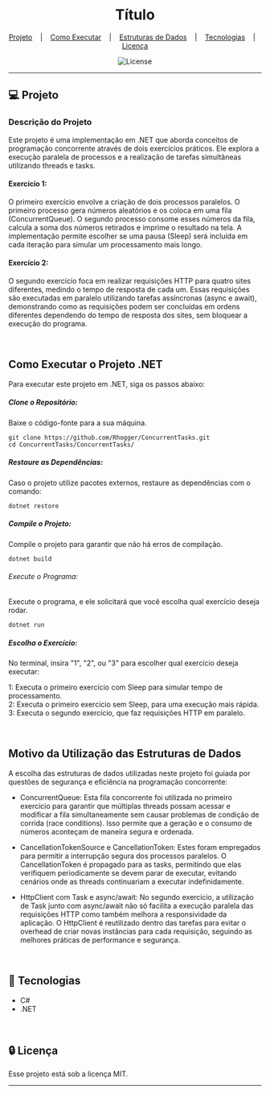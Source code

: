 <h1 align="center">Título</h1>

<div align="center">

[Projeto](#projeto)
&nbsp;&nbsp;&nbsp;|&nbsp;&nbsp;&nbsp;
[Como Executar](#como-executar)
&nbsp;&nbsp;&nbsp;|&nbsp;&nbsp;&nbsp;
[Estruturas de Dados](#estruturas)
&nbsp;&nbsp;&nbsp;|&nbsp;&nbsp;&nbsp;
[Tecnologias](#tecnologias)
&nbsp;&nbsp;&nbsp;|&nbsp;&nbsp;&nbsp;
[Licença](#license)

</div>

<p align="center">
  <img alt="License" src="https://img.shields.io/static/v1?label=license&message=MIT&color=49AA26&labelColor=000000">
</p>

<hr>

## 💻 Projeto <a name="projeto"></a>

### Descrição do Projeto

Este projeto é uma implementação em .NET que aborda conceitos de programação concorrente através de dois exercícios práticos. Ele explora a execução paralela de processos e a realização de tarefas simultâneas utilizando threads e tasks.

#### Exercício 1:

O primeiro exercício envolve a criação de dois processos paralelos. O primeiro processo gera números aleatórios e os coloca em uma fila (ConcurrentQueue<int>). O segundo processo consome esses números da fila, calcula a soma dos números retirados e imprime o resultado na tela. A implementação permite escolher se uma pausa (Sleep) será incluída em cada iteração para simular um processamento mais longo.

#### Exercício 2:

O segundo exercício foca em realizar requisições HTTP para quatro sites diferentes, medindo o tempo de resposta de cada um. Essas requisições são executadas em paralelo utilizando tarefas assíncronas (async e await), demonstrando como as requisições podem ser concluídas em ordens diferentes dependendo do tempo de resposta dos sites, sem bloquear a execução do programa.

<br>

## Como Executar o Projeto .NET <a name="como-executar"></a>

Para executar este projeto em .NET, siga os passos abaixo:

##### Clone o Repositório: 

Baixe o código-fonte para a sua máquina.

```shell
git clone https://github.com/Rhogger/ConcurrentTasks.git
cd ConcurrentTasks/ConcurrentTasks/
```

##### Restaure as Dependências: 

Caso o projeto utilize pacotes externos, restaure as dependências com o comando:

```shell
dotnet restore
```

##### Compile o Projeto: 

Compile o projeto para garantir que não há erros de compilação.

```shell
dotnet build
```

###### Execute o Programa: 

Execute o programa, e ele solicitará que você escolha qual exercício deseja rodar.

```shell
dotnet run
```

##### Escolha o Exercício: 

No terminal, insira "1", "2", ou "3" para escolher qual exercício deseja executar:

1: Executa o primeiro exercício com Sleep para simular tempo de processamento. <br>
2: Executa o primeiro exercício sem Sleep, para uma execução mais rápida. <br>
3: Executa o segundo exercício, que faz requisições HTTP em paralelo.

<br>

## Motivo da Utilização das Estruturas de Dados <a name="estruturas"></a>

A escolha das estruturas de dados utilizadas neste projeto foi guiada por questões de segurança e eficiência na programação concorrente:

- ConcurrentQueue<int>: Esta fila concorrente foi utilizada no primeiro exercício para garantir que múltiplas threads possam acessar e modificar a fila simultaneamente sem causar problemas de condição de corrida (race conditions). Isso permite que a geração e o consumo de números aconteçam de maneira segura e ordenada.


- CancellationTokenSource e CancellationToken: Estes foram empregados para permitir a interrupção segura dos processos paralelos. O CancellationToken é propagado para as tasks, permitindo que elas verifiquem periodicamente se devem parar de executar, evitando cenários onde as threads continuariam a executar indefinidamente.


- HttpClient com Task e async/await: No segundo exercício, a utilização de Task junto com async/await não só facilita a execução paralela das requisições HTTP como também melhora a responsividade da aplicação. O HttpClient é reutilizado dentro das tarefas para evitar o overhead de criar novas instâncias para cada requisição, seguindo as melhores práticas de performance e segurança.

<br>

## 🚀 Tecnologias <a name="tecnologias"></a>

- C#
- .NET

<br>

##  🔒 Licença <a name="license">

Esse projeto está sob a licença MIT.

<hr>
